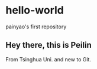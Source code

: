 # hello-world
painyao's first repository
## Hey there, this is Peilin
From Tsinghua Uni. and new to Git.
